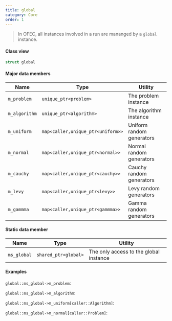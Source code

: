 ```yaml
---
title: global
category: Core
order: 1
---
```


>In OFEC, all instances involved in a run are mananged by a `global` instance.

#### Class view

```c++
struct global
```
#### Major data members

|Name|Type|Utility|
|-|-|-|
|`m_problem`|`unique_ptr<problem>`|The problem instance|
|`m_algorithm`|`unique_ptr<algorithm>`|The algorithm instance|
|`m_uniform`|`map<caller,unique_ptr<uniform>>`|Uniform random generators|
|`m_normal`|`map<caller,unique_ptr<normal>>`|Normal random generators|
|`m_cauchy`|`map<caller,unique_ptr<cauchy>>`|Cauchy random generators|
|`m_levy`|`map<caller,unique_ptr<levy>>`|Levy random generators|
|`m_gammma`|`map<caller,unique_ptr<gammma>>`|Gamma random generators|

#### Static data member

|Name|Type|Utility|
|-|-|-|
|`ms_global`|`shared_ptr<global>`|The only access to the global instance|

#### Examples

`global::ms_global->m_problem`:

`global::ms_global->m_algorithm`:

`global::ms_global->m_uniform[caller::Algorithm]`:

`global::ms_global->m_normal[caller::Problem]`: